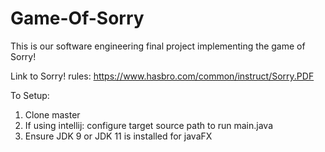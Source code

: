 # Game-Of-Sorry
This is our software engineering final project implementing the game of Sorry!

Link to Sorry! rules: https://www.hasbro.com/common/instruct/Sorry.PDF 

To Setup:

1. Clone master 
2. If using intellij: configure target source path to run main.java
3. Ensure JDK 9 or JDK 11 is installed for javaFX

